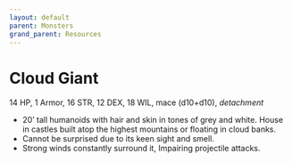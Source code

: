 ```yaml
---
layout: default
parent: Monsters
grand_parent: Resources
---
```


# Cloud Giant

14 HP, 1 Armor, 16 STR, 12 DEX, 18 WIL, mace (d10+d10), _detachment_

- 20’ tall humanoids with hair and skin in tones of grey and white. House in castles built atop the highest mountains or floating in cloud banks.
- Cannot be surprised due to its keen sight and smell.
- Strong winds constantly surround it, Impairing projectile attacks.
